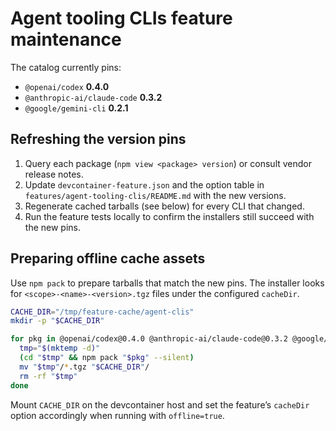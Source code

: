 # Agent tooling CLIs feature maintenance

The catalog currently pins:

- `@openai/codex` **0.4.0**
- `@anthropic-ai/claude-code` **0.3.2**
- `@google/gemini-cli` **0.2.1**

## Refreshing the version pins
1. Query each package (`npm view <package> version`) or consult vendor release notes.
2. Update `devcontainer-feature.json` and the option table in `features/agent-tooling-clis/README.md` with the new versions.
3. Regenerate cached tarballs (see below) for every CLI that changed.
4. Run the feature tests locally to confirm the installers still succeed with the new pins.

## Preparing offline cache assets
Use `npm pack` to prepare tarballs that match the new pins. The installer looks for `<scope>-<name>-<version>.tgz` files under the configured `cacheDir`.

```bash
CACHE_DIR="/tmp/feature-cache/agent-clis"
mkdir -p "$CACHE_DIR"

for pkg in @openai/codex@0.4.0 @anthropic-ai/claude-code@0.3.2 @google/gemini-cli@0.2.1; do
  tmp="$(mktemp -d)"
  (cd "$tmp" && npm pack "$pkg" --silent)
  mv "$tmp"/*.tgz "$CACHE_DIR"/
  rm -rf "$tmp"
done
```

Mount `CACHE_DIR` on the devcontainer host and set the feature’s `cacheDir` option accordingly when running with `offline=true`.
